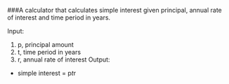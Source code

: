 ###A calculator that calculates simple interest given principal, annual rate of interest and time period in years.

Input:
1. p, principal amount
2. t, time period in years
3. r, annual rate of interest
Output:
- simple interest = p*t*r
